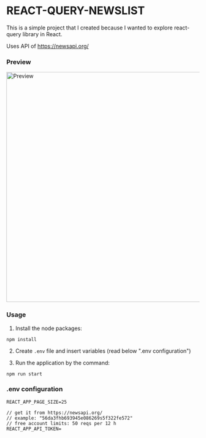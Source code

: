 # REACT-QUERY-NEWSLIST

This is a simple project that I created because I wanted to explore react-query library in React.

Uses API of https://newsapi.org/

### Preview

<img src="https://github.com/yphwd/react-query-newslist/blob/master/src/assets/preview.gif" alt="Preview" style="height: 600px"></img>

### Usage

1. Install the node packages:
```
npm install
```

2. Create `.env` file and insert variables (read below ".env configuration")

3. Run the application by the command: 
```
npm run start
```

### .env configuration

```
REACT_APP_PAGE_SIZE=25

// get it from https://newsapi.org/
// example: "56da3fhb693945e086269s5f322fe572"
// free account limits: 50 reqs per 12 h
REACT_APP_API_TOKEN=
```
